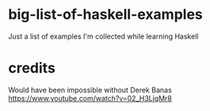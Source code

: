 # big-list-of-haskell-examples
Just a list of examples I'm collected while learning Haskell

# credits
Would have been impossible without Derek Banas
https://www.youtube.com/watch?v=02_H3LjqMr8
